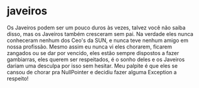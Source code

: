 # javeiros
Os Javeiros podem ser um pouco duros às vezes, talvez você não saiba disso, mas os Javeiros também cresceram sem pai. Na verdade eles nunca conheceram nenhum dos Ceo's da SUN, e nunca teve nenhum amigo em nossa profissão. Mesmo assim eu nunca vi eles chorarem, ficarem zangados ou se dar por vencido, eles estão sempre dispostos a fazer gambiarras, eles querem ser respeitados, é o sonho deles e os Javeiros dariam uma desculpa por isso sem hesitar. Meu palpite é que eles se cansou de chorar pra NullPointer e decidiu fazer alguma Exception a respeito! 

